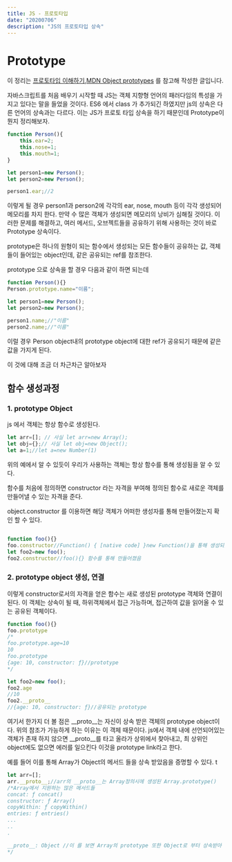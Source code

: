 ```yaml
---
title: JS - 프로토타입
date: "20200706"
description: "JS의 프로토타입 상속"
---
```



# Prototype 

이 정리는 [프로토타입 이해하기](https://medium.com/@bluesh55/javascript-prototype-%EC%9D%B4%ED%95%B4%ED%95%98%EA%B8%B0-f8e67c286b67),[MDN Object prototypes](https://developer.mozilla.org/ko/docs/Learn/JavaScript/Objects/Object_prototypes) 를 참고해 작성한 글입니다. 

자바스크립트를 처음 배우기 시작할 때 JS는 객체 지향형 언어의 패러다임의 특성을 가지고 있다는 말을 들었을 것이다. ES6 에서 class 가 추가되긴 하였지만 js의 상속은 다른 언어의 상속과는 다르다. 이는 JS가 프로토 타입 상속을 하기 때문인데 Prototype이 뭔지 정리해보자. 

```js
function Person(){
    this.ear=2;
    this.nose=1;
    this.mouth=1;
}

let person1=new Person();
let person2=new Person();

person1.ear;//2

```

이렇게 될 경우 person1과 person2에 각각의 ear, nose, mouth 등이 각각 생성되어 메모리를 차지 한다. 만약 수 많은 객체가 생성되면 메모리의 낭비가 심해질 것이다. 이러한 문제를 해결하고, 여러 메서드, 오브젝트들을 공유하기 위해 사용하는 것이 바로 Prototype 상속이다.

prototype은 하나의 원형이 되는 함수에서 생성되는 모든 함수들이 공유하는 값, 객체들이 들어있는 object인데, 같은 공유되는 ref를 참조한다.

prototype 으로 상속을 할 경우 다음과 같이 하면 되는데
```js
function Person(){}
Person.prototype.name="이름";

let person1=new Person();
let person2=new Person();

person1.name;//"이름"
person2.name;//"이름"
```
이럴 경우 Person object내의 prototype object에 대한 ref가 공유되기 때문에 같은 값을 가지게 된다. 

이 것에 대해 조금 더 차근차근 알아보자

## 함수 생성과정
### 1. prototype Object 

js 에서 객체는 항상 함수로 생성된다. 
```js
let arr=[]; // 사실 let arr=new Array();
let obj={};// 사실 let obj=new Object();
let a=1;//let a=new Number(1)
```
위의 예에서 알 수 있듯이 우리가 사용하는 객체는 항상 함수를 통해 생성됨을 알 수 있다. 

함수를 처음에 정의하면 constructor 라는 자격을 부여해 정의된 함수로 새로운 객체를 만들어낼 수 있는 자격을 준다. 

object.constructor 를 이용하면 해당 객체가 어떠한 생성자를 통해 만들어졌는지 확인 할 수 있다. 

```js

function foo(){}
foo.constructor//Function() { [native code] }new Function()을 통해 생성되었음을 알 수 있다. 
let foo2=new foo();
foo2.constructor//foo(){} 함수를 통해 만들어졌음
```



### 2. prototype object 생성, 연결 
이렇게 constructor로서의 자격을 얻은 함수는 새로 생성된 prototype 객체와 연결이 된다. 이 객체는 상속이 될 때, 하위객체에서 접근 가능하며, 접근하여 값을 읽어올 수 있는 공유된 객체이다.

```js
function foo(){}
foo.prototype
/*
foo.prototype.age=10
10
foo.prototype
{age: 10, constructor: ƒ}//prototype
*/

let foo2=new foo();
foo2.age
//10
foo2.__proto__
//{age: 10, constructor: ƒ}//공유되는 prototype
```
여기서 한가지 더 볼 점은 __proto__는 자신이 상속 받은 객체의 prototype object이다. 위의 참조가 가능하게 하는 이유는 이 객체 때문이다. 
js에서 객체 내에 선언되어있는 객체가 존재 하지 않으면 __proto__를 타고 올라가 상위에서 찾아내고, 최 상위인 object에도 없으면 에러를 일으킨다 이것을 prototype link라고 한다. 

예를 들어 이를 통해 Array가 Object의 메서드 들을 상속 받았음을 증명할 수 있다. t

```js
let arr=[];
arr.__proto__;//arr의 __proto__는 Array정의시에 생성된 Array.prototype()
/*Array에서 지원하는 많은 메서드들
concat: ƒ concat()
constructor: ƒ Array()
copyWithin: ƒ copyWithin()
entries: ƒ entries()
...
..
.

__proto__: Object //이 를 보면 Array의 prototype 또한 Object로 부터 상속받아 생성되었음을 알 수 있다. 
*/
```



